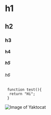 # h1
## h2
### h3
#### h4
##### h5
###### h6

```
 function test(){
  return "Hi";
 }
```

![Image of Yaktocat](https://octodex.github.com/images/yaktocat.png)
